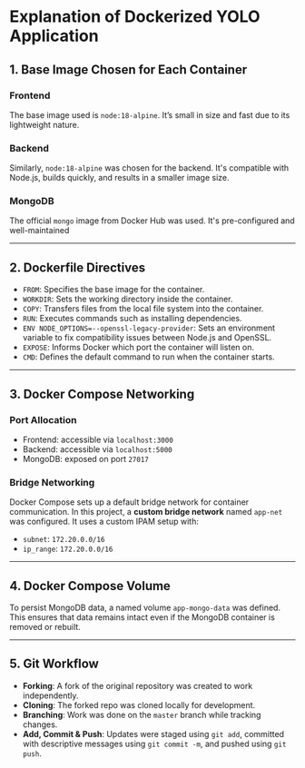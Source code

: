 # Explanation of Dockerized YOLO Application

## 1. Base Image Chosen for Each Container

### Frontend
The base image used is `node:18-alpine`. It’s small in size and fast due to its lightweight nature.

### Backend
Similarly, `node:18-alpine` was chosen for the backend. It's compatible with Node.js, builds quickly, and results in a smaller image size.

### MongoDB
The official `mongo` image from Docker Hub was used. It's pre-configured and well-maintained

---

## 2. Dockerfile Directives

- `FROM`: Specifies the base image for the container.  
- `WORKDIR`: Sets the working directory inside the container.  
- `COPY`: Transfers files from the local file system into the container.  
- `RUN`: Executes commands such as installing dependencies.  
- `ENV NODE_OPTIONS=--openssl-legacy-provider`: Sets an environment variable to fix compatibility issues between Node.js and OpenSSL.  
- `EXPOSE`: Informs Docker which port the container will listen on.  
- `CMD`: Defines the default command to run when the container starts.

---

## 3. Docker Compose Networking

### Port Allocation
- Frontend: accessible via `localhost:3000`  
- Backend: accessible via `localhost:5000`  
- MongoDB: exposed on port `27017`

### Bridge Networking
Docker Compose sets up a default bridge network for container communication. In this project, a **custom bridge network** named `app-net` was configured. It uses a custom IPAM setup with:

- `subnet`: `172.20.0.0/16`  
- `ip_range`: `172.20.0.0/16`

---

## 4. Docker Compose Volume

To persist MongoDB data, a named volume `app-mongo-data` was defined. This ensures that data remains intact even if the MongoDB container is removed or rebuilt.

---

## 5. Git Workflow

- **Forking**: A fork of the original repository was created to work independently.  
- **Cloning**: The forked repo was cloned locally for development.  
- **Branching**: Work was done on the `master` branch while tracking changes.  
- **Add, Commit & Push**: Updates were staged using `git add`, committed with descriptive messages using `git commit -m`, and pushed using `git push`.

